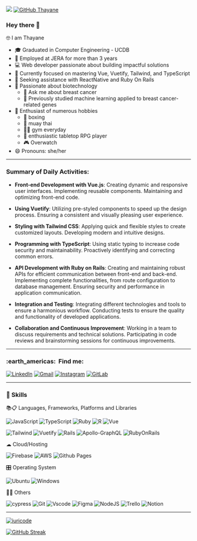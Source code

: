 ![](https://komarev.com/ghpvc/?username=thayanebatistas&color=006bed)
[![GitHub Thayane]( https://img.shields.io/github/followers/VanessaSwerts?label=follow&style=social)](https://github.com/thayanebatista)

### Hey there 👋
🤓 I am Thayane

- 🎓 Graduated in Computer Engineering - UCDB
- 💼 Employed at JERA for more than 3 years
- 💻 Web developer passionate about building impactful solutions
- 🔨 Currently focused on mastering Vue, Vuetify, Tailwind, and TypeScript
- 🤔 Seeking assistance with ReactNative and Ruby On Rails
- 🧬 Passionate about biotechnology
  - 💬 Ask me about breast cancer
  - 👯  Previously studied machine learning applied to breast cancer-related genes
- 🎈 Enthusiast of numerous hobbies
  - 🥊 boxing
  - 🤼 muay thai
  - 🏋️‍♀️ gym everyday
  - 🎲 enthusiastic tabletop RPG player
  - 🎮 Overwatch
- 😄 Pronouns: she/her

---
### Summary of Daily Activities:

- **Front-end Development with Vue.js**: Creating dynamic and responsive user interfaces. Implementing reusable components. Maintaining and optimizing front-end code.

- **Using Vuetify**: Utilizing pre-styled components to speed up the design process. Ensuring a consistent and visually pleasing user experience.

- **Styling with Tailwind CSS**: Applying quick and flexible styles to create customized layouts. Developing modern and intuitive designs.

- **Programming with TypeScript**: Using static typing to increase code security and maintainability. Proactively identifying and correcting common errors.

- **API Development with Ruby on Rails**: Creating and maintaining robust APIs for efficient communication between front-end and back-end. Implementing complete functionalities, from route configuration to database management. Ensuring security and performance in application communication.

- **Integration and Testing**: Integrating different technologies and tools to ensure a harmonious workflow. Conducting tests to ensure the quality and functionality of developed applications.

- **Collaboration and Continuous Improvement**: Working in a team to discuss requirements and technical solutions. Participating in code reviews and brainstorming sessions for continuous improvements.

---

<h3> :earth_americas: &nbsp;Find me: </h3> 

[![LinkedIn](https://img.shields.io/badge/LinkedIn-0077B5?style=for-the-badge&logo=linkedin&logoColor=white)](https://www.linkedin.com/in/thayanebatista/)
[![Gmail](https://img.shields.io/badge/Gmail-333333?style=for-the-badge&logo=gmail&logoColor=red)](mailto:thayane@jera.com.br)
[![Instagram](https://img.shields.io/badge/-Instagram-%23E4405F?style=for-the-badge&logo=instagram&logoColor=white)](https://www.instagram.com/thayanebatista/)
[![GitLab](https://img.shields.io/badge/GitLab-330F63?style=for-the-badge&logo=gitlab&logoColor=white)](https://gitlab.com/thayane)

---

<h3> 🚀 Skills </h3>

📚📋 Languages, Frameworks, Platforms and Libraries 

![JavaScript](https://img.shields.io/badge/JavaScript-F7DF1E?style=for-the-badge&logo=javascript&logoColor=black)
![TypeScript](https://img.shields.io/badge/TypeScript-007ACC?style=for-the-badge&logo=typescript&logoColor=white)
![Ruby](https://img.shields.io/badge/Ruby-CC342D?style=for-the-badge&logo=ruby&logoColor=white)
![R](https://img.shields.io/badge/R-276DC3?style=for-the-badge&logo=r&logoColor=white)
![Vue](https://img.shields.io/badge/vuejs-%2335495e.svg?style=for-the-badge&logo=vuedotjs&logoColor=%234FC08D)

![Tailwind](https://img.shields.io/badge/tailwindcss-%2338B2AC.svg?style=for-the-badge&logo=tailwind-css&logoColor=white)
![Vuetify](https://img.shields.io/badge/Vuetify-1867C0?style=for-the-badge&logo=vuetify&logoColor=AEDDFF)
![Rails](https://img.shields.io/badge/rails-%23CC0000.svg?style=for-the-badge&logo=ruby-on-rails&logoColor=white)
![Apollo-GraphQL](https://img.shields.io/badge/-ApolloGraphQL-311C87?style=for-the-badge&logo=apollo-graphql)
![RubyOnRails](https://img.shields.io/badge/Ruby_on_Rails-CC0000?style=for-the-badge&logo=ruby-on-rails&logoColor=white)

☁ Cloud/Hosting

![Firebase](https://img.shields.io/badge/firebase-%23039BE5.svg?style=for-the-badge&logo=firebase)
![AWS](https://img.shields.io/badge/AWS-000.svg?style=for-the-badge&logo=amazon-aws&logoColor=white)
![Github Pages](https://img.shields.io/badge/github%20pages-121013?style=for-the-badge&logo=github&logoColor=white)

🎛️ Operating System

![Ubuntu](https://img.shields.io/badge/Ubuntu-35495E?style=for-the-badge&logo=ubuntu&logoColor=2CA5E0)
![Windows](https://img.shields.io/badge/Windows-000?style=for-the-badge&logo=windows&logoColor=2CA5E0)

🧑‍💻 Others 

![cypress](https://img.shields.io/badge/-cypress-%23E5E5E5?style=for-the-badge&logo=cypress&logoColor=058a5e)
![Git](https://img.shields.io/badge/GIT-E44C30?style=for-the-badge&logo=git&logoColor=white)
![Vscode](https://img.shields.io/badge/Vscode-007ACC?style=for-the-badge&logo=visual-studio-code&logoColor=white)
![Figma](https://img.shields.io/badge/Figma-696969?style=for-the-badge&logo=figma&logoColor=figma)
![NodeJS](https://img.shields.io/badge/node.js-6DA55F?style=for-the-badge&logo=node.js&logoColor=white)
![Trello](https://img.shields.io/badge/Trello-0052CC?style=for-the-badge&logo=trello&logoColor=white)
![Notion](https://img.shields.io/badge/Notion-000000?style=for-the-badge&logo=notion&logoColor=white)

---

<!-- [![iuricode](https://github-readme-stats.vercel.app/api?username=thayanebatista&theme=dark)](https://github.com/thayanebatista/) -->
[![iuricode](https://github-readme-stats.vercel.app/api/top-langs/?username=thayanebatista&hide=html&layout=compact&theme=dark)](https://github.com/thayanebatista/)

[![GitHub Streak](https://streak-stats.demolab.com?user=thayanebatista&theme=modern-lilac&mode=weekly)](https://git.io/streak-stats)

<!--
badges:
https://github.com/digitalinnovationone/dio-lab-open-source/blob/main/utils/badges/badges.md
-->
